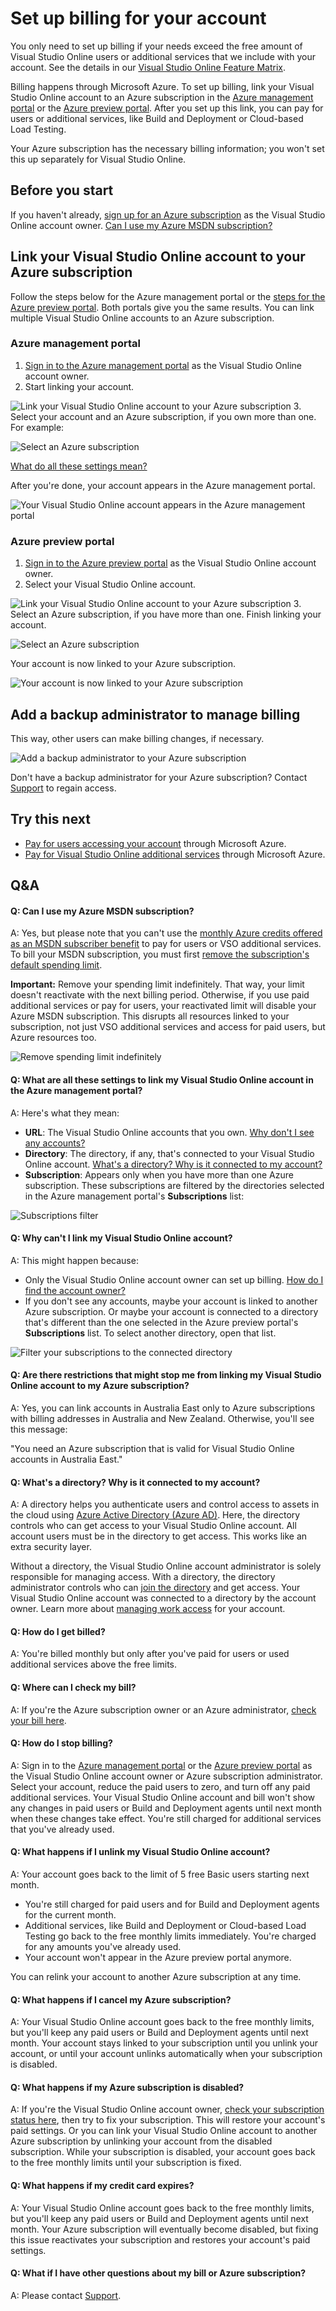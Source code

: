 <properties
	pageTitle="Set up billing for your account"
  description="Set up billing for your account"
  services="visual-studio-online"
  documentationCenter = ""
  authors="terryaustin"
  manager="terryaustin"
  editor="terryaustin" /> 

# Set up billing for your account


You only need to set up billing if your needs exceed the free amount 
of Visual Studio Online users or additional services that we include 
with your account. See the details in our 
[Visual Studio Online Feature Matrix](https://www.visualstudio.com/pricing/visual-studio-online-feature-matrix-vs).



Billing happens through Microsoft Azure. To set up billing,
link your Visual Studio Online account to an Azure subscription
in the [Azure management portal](https://manage.windowsazure.com)
or the [Azure preview portal](https://portal.azure.com). 
After you set up this link, you can pay for users or additional services,
like Build and Deployment or Cloud-based Load Testing.



Your Azure subscription has the necessary billing information; 
you won't set this up separately for Visual Studio Online.


## Before you start


If you haven't already, 
[sign up for an Azure subscription](https://account.windowsazure.com/subscriptions/)
as the Visual Studio Online account owner. 
[Can I use my Azure MSDN subscription?](../set-up-billing-for-your-account-vs.md#AzureMSDNSubscription)






## Link your Visual Studio Online account to your Azure subscription


Follow the steps below for the Azure management portal or the 
[steps for the Azure preview portal](../set-up-billing-for-your-account-vs.md#AzurePortal). Both portals give you the same results.
You can link multiple Visual Studio Online accounts to an Azure subscription.


### Azure management portal

1. [Sign in to the Azure management portal](https://manage.windowsazure.com/) 
as the Visual Studio Online account owner.
2. Start linking your account.



![Link your Visual Studio Online account to your Azure subscription](./media/set-up-billing-for-your-account-vs/AzureDeveloperServicesStart.png)
3. Select your account and an Azure subscription, if you own more than one. For example:



![Select an Azure subscription](./media/set-up-billing-for-your-account-vs/AzureProvideAccountName.png)



[What do all these settings mean?](../set-up-billing-for-your-account-vs.md#SettingsDescription)



After you're done, your account appears in the Azure management portal.



![Your Visual Studio Online account appears in the Azure management portal](./media/set-up-billing-for-your-account-vs/AzureAccountNowLinked.png)





### Azure preview portal

1. [Sign in to the Azure preview portal](https://portal.azure.com/) 
as the Visual Studio Online account owner.
2. Select your Visual Studio Online account.



![Link your Visual Studio Online account to your Azure subscription](./media/set-up-billing-for-your-account-vs/AP_VSO_StartLink.png)
3. Select an Azure subscription, if you have more than one. Finish linking your account.



![Select an Azure subscription](./media/set-up-billing-for-your-account-vs/AP_VSO_SelectSubscription.png)



Your account is now linked to your Azure subscription.



![Your account is now linked to your Azure subscription](./media/set-up-billing-for-your-account-vs/AP_VSO_Linked.png)





## Add a backup administrator to manage billing


This way, other users can make billing changes, if necessary.



![Add a backup administrator to your Azure subscription](./media/set-up-billing-for-your-account-vs/AzureAddSubscriptionAdmin.png)



Don't have a backup administrator for your Azure subscription? Contact 
[Support](http://azure.microsoft.com/en-us/support/options/) to regain access.


## Try this next

- [Pay for users accessing your account](../get-more-user-licenses-vs.md) through Microsoft Azure.
- [Pay for Visual Studio Online additional services](../get-more-build-or-load-testing-vs.md) 
through Microsoft Azure.

## Q&amp;A

#### Q: Can I use my Azure MSDN subscription?


A: Yes, but please note that you can't use the
[monthly Azure credits offered as an MSDN subscriber benefit](https://azure.microsoft.com/en-us/pricing/member-offers/msdn-benefits-details/) 
to pay for users or VSO additional services. To bill your MSDN subscription, you must first 
[remove the subscription's default spending limit](https://azure.microsoft.com/en-us/pricing/spending-limits/).



**Important:** Remove your spending limit indefinitely. 
That way, your limit doesn't reactivate with the next billing period. 
Otherwise, if you use paid additional services or pay for users, 
your reactivated limit will disable your Azure MSDN subscription. 
This disrupts all resources linked to your subscription, 
not just VSO additional services and access for paid users, but Azure resources too.



![Remove spending limit indefinitely](./media/set-up-billing-for-your-account-vs/azure-remove-spending-limit.png)






#### Q:    What are all these settings to link my Visual Studio Online account in the Azure management portal?


A:    Here's what they mean:


- **URL**: The Visual Studio Online accounts that you own. 
[Why don't I see any accounts?](../set-up-billing-for-your-account-vs.md#CannotLinkVSOAccount)
- **Directory**: The directory, if any, 
that's connected to your Visual Studio Online account. 
[What's a directory? Why is it connected to my account?](../set-up-billing-for-your-account-vs.md#WhyDirectory)
- **Subscription**: Appears only when you have more than one Azure subscription. 
These subscriptions are filtered by the directories selected in the Azure 
management portal's **Subscriptions** list:



![Subscriptions filter](./media/set-up-billing-for-your-account-vs/AzureSubscriptionsFilter.png)





#### Q:    Why can't I link my Visual Studio Online account?


A:  This might happen because:


- Only the Visual Studio Online account owner can set up billing. 
[How do I find the account owner?](../change-account-ownership-vs.md#FindAccountOwner)
- If you don't see any accounts, maybe your account is linked to another Azure subscription. 
Or maybe your account is connected to a directory that's different than the one selected in the 
Azure preview portal's **Subscriptions** list. To select another directory, open that list.



![Filter your subscriptions to the connected directory ](./media/set-up-billing-for-your-account-vs/AzureSubscriptionsFilter.png)





#### Q:    Are there restrictions that might stop me from linking my Visual Studio Online account to my Azure subscription?


A:  Yes, you can link accounts in Australia East only to Azure subscriptions with billing addresses
 in Australia and New Zealand. Otherwise, you'll see this message:



"You need an Azure subscription that is valid for Visual Studio Online accounts in Australia East."


#### Q:    What's a directory? Why is it connected to my account?


A:    A directory helps you authenticate users and control access to assets in the cloud using 
[Azure Active Directory (Azure AD)](http://azure.microsoft.com/en-us/documentation/articles/active-directory-whatis/). 
Here, the directory controls who can get access to your Visual Studio Online account. 
All account users must be in the directory to get access. This works like an extra 
security layer.



Without a directory, the Visual Studio Online account administrator 
is solely responsible for managing access. With a directory, 
the directory administrator controls who can 
[join the directory](https://msdn.microsoft.com/library/azure/hh967632.aspx) 
and get access. Your Visual Studio Online account was connected 
to a directory by the account owner. Learn more about 
[managing work access](../manage-organization-access-for-your-account-vs.md) 
for your account.






#### Q:    How do I get billed?


A:    You're billed monthly but only after you've paid for users 
or used additional services above the free limits.


#### Q:    Where can I check my bill?


A:    If you're the Azure subscription owner or an Azure administrator, 
[check your bill here](https://account.windowsazure.com/Subscriptions).


#### Q:    How do I stop billing?


A:    Sign in to the [Azure management portal](https://manage.windowsazure.com/) 
or the [Azure preview portal](https://portal.azure.com/) 
as the Visual Studio Online account owner or Azure subscription administrator. 
Select your account, reduce the paid users to zero, and turn off any 
paid additional services. Your Visual Studio Online account and bill won't show any 
changes in paid users or Build and Deployment agents until next month when 
these changes take effect. You're still charged for additional services that you've already used.






#### Q:    What happens if I unlink my Visual Studio Online account?


A:    Your account goes back to the limit of 5 free Basic users starting next month.


- You're still charged for paid users and for Build and Deployment agents
for the current month.
- Additional services, like Build and Deployment or Cloud-based Load Testing
go back to the free monthly limits immediately. 
You're charged for any amounts you've already used.
- Your account won't appear in the Azure preview portal anymore.


You can relink your account to another Azure subscription at any time.


#### Q:    What happens if I cancel my Azure subscription?


A:    Your Visual Studio Online account goes back to the free monthly limits, 
but you'll keep any paid users or Build and Deployment agents until next month. 
Your account stays linked to your subscription until you unlink your account, 
or until your account unlinks automatically when your subscription is disabled.






#### Q:    What happens if my Azure subscription is disabled?


A:    If you're the Visual Studio Online account owner, 
[check your subscription status here](https://account.windowsazure.com/), 
then try to fix your subscription. This will restore your account's paid 
settings. Or you can link your Visual Studio Online account to another Azure 
subscription by unlinking your account from the disabled subscription. 
While your subscription is disabled, your account goes back to the free 
monthly limits until your subscription is fixed.


#### Q:    What happens if my credit card expires?


A:    Your Visual Studio Online account goes back to the free monthly limits, 
but you'll keep any paid users or Build and Deployment agents until next month. 
Your Azure subscription will eventually become disabled, but fixing this issue 
reactivates your subscription and restores your account's paid settings.


#### Q:    What if I have other questions about my bill or Azure subscription?


A:    Please contact [Support](https://azure.microsoft.com/en-us/support/options/).
